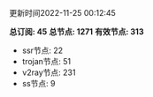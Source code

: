 更新时间2022-11-25 00:12:45

**总订阅: 45**
**总节点: 1271**
**有效节点: 313**
- ssr节点: 22
- trojan节点: 51
- v2ray节点: 231
- ss节点: 9
